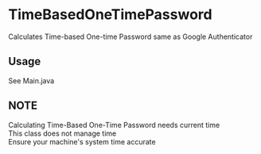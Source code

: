 # TimeBasedOneTimePassword
Calculates Time-based One-time Password same as Google Authenticator

## Usage
See Main.java

## NOTE
Calculating Time-Based One-Time Password needs current time  
This class does not manage time  
Ensure your machine's system time accurate
